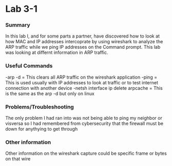 # Lab 3-1

### Summary
In this lab I, and for some parts a partner, have discovered how to look at how MAC and IP addresses intercoprate by using wireshark to analyze the ARP traffic while we ping IP addresses on the Command prompt. This lab was looking at differnt information in ARP traffic.

### Useful Commands 
-arp -d = This clears all ARP traffic on the wireshark application 
-ping = This is used usually with IP addresses to look at traffic or to test internet connection with another device
-netsh interface ip delete arpcache = This is the same as the arp -d but only on linux

### Problems/Troubleshooting
The only problem I had ran into was not being able to ping my neighbor or visversa so I had remembered from cybersecurity that the firewall must be down for anythying to get through

### Other information
Other information on the wireshark capture could be specific frame or bytes on that wire
